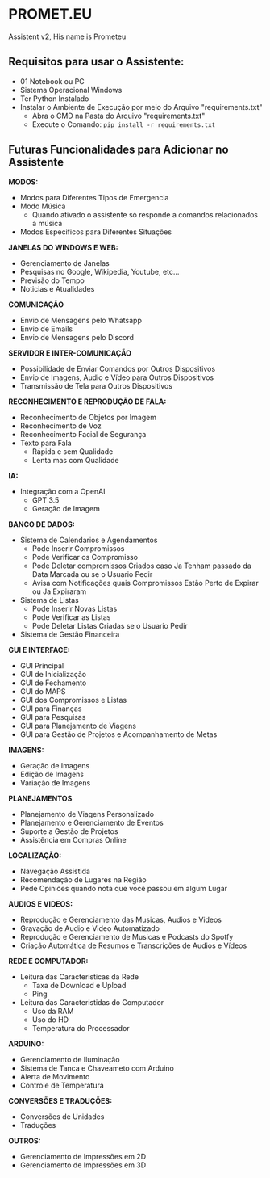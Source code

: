 # PROMET.EU
Assistent v2, His name is Prometeu

## Requisitos para usar o Assistente:
- 01 Notebook ou PC
- Sistema Operacional Windows
- Ter Python Instalado
- Instalar o Ambiente de Execução por meio do Arquivo "requirements.txt"
  - Abra o CMD na Pasta do Arquivo "requirements.txt"
  - Execute o Comando: `pip install -r requirements.txt`


## Futuras Funcionalidades para Adicionar no Assistente
**MODOS:**
- Modos para Diferentes Tipos de Emergencia
- Modo Música
  - Quando ativado o assistente só responde a comandos relacionados a música
- Modos Especificos para Diferentes Situações


**JANELAS DO WINDOWS E WEB:**
- Gerenciamento de Janelas 
- Pesquisas no Google, Wikipedia, Youtube, etc...
- Previsão do Tempo
- Noticias e Atualidades


**COMUNICAÇÃO**
- Envio de Mensagens pelo Whatsapp
- Envio de Emails
- Envio de Mensagens pelo Discord


**SERVIDOR E INTER-COMUNICAÇÃO**
- Possibilidade de Enviar Comandos por Outros Dispositivos
- Envio de Imagens, Audio e Vídeo para Outros Dispositivos
- Transmissão de Tela para Outros Dispositivos


**RECONHECIMENTO E REPRODUÇÃO DE FALA:**
- Reconhecimento de Objetos por Imagem
- Reconhecimento de Voz
- Reconhecimento Facial de Segurança
- Texto para Fala
  - Rápida e sem Qualidade
  - Lenta mas com Qualidade


**IA:**
- Integração com a OpenAI
  - GPT 3.5
  - Geração de Imagem


**BANCO DE DADOS:**
- Sistema de Calendarios e Agendamentos
  - Pode Inserir Compromissos
  - Pode Verificar os Compromisso
  - Pode Deletar compromissos Criados caso Ja Tenham passado da Data Marcada ou se o Usuario Pedir
  - Avisa com Notificações quais Compromissos Estão Perto de Expirar ou Ja Expiraram
- Sistema de Listas
  - Pode Inserir Novas Listas
  - Pode Verificar as Listas
  - Pode Deletar Listas Criadas se o Usuario Pedir
- Sistema de Gestão Financeira


**GUI E INTERFACE:**
- GUI Principal
- GUI de Inicialização
- GUI de Fechamento
- GUI do MAPS
- GUI dos Compromissos e Listas
- GUI para Finanças
- GUI para Pesquisas
- GUI para Planejamento de Viagens
- GUI para Gestão de Projetos e Acompanhamento de Metas


**IMAGENS:**
- Geração de Imagens
- Edição de Imagens
- Variação de Imagens


**PLANEJAMENTOS**
- Planejamento de Viagens Personalizado
- Planejamento e Gerenciamento de Eventos
- Suporte a Gestão de Projetos
- Assistência em Compras Online


**LOCALIZAÇÃO:**
- Navegação Assistida
- Recomendação de Lugares na Região
- Pede Opiniões quando nota que você passou em algum Lugar


**AUDIOS E VIDEOS:**
- Reprodução e Gerenciamento das Musicas, Audios e Videos
- Gravação de Audio e Video Automatizado
- Reprodução e Gerenciamento de Musicas e Podcasts do Spotfy
- Criação Automática de Resumos e Transcrições de Audios e Vídeos


**REDE E COMPUTADOR:**
- Leitura das Caracteristicas da Rede
  - Taxa de Download e Upload
  - Ping
- Leitura das Caracteristidas do Computador
  - Uso da RAM
  - Uso do HD
  - Temperatura do Processador


**ARDUINO:**
- Gerenciamento de Iluminação
- Sistema de Tanca e Chaveameto com Arduino
- Alerta de Movimento
- Controle de Temperatura


**CONVERSÕES E TRADUÇÕES:**
- Conversões de Unidades
- Traduções


**OUTROS:**
- Gerenciamento de Impressões em 2D
- Gerenciamento de Impressões em 3D

